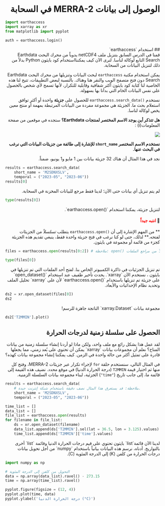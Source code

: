 # <div dir="rtl">الوصول إلى بيانات MERRA-2 في السحابة</div>

```python
import earthaccess
import xarray as xr
from matplotlib import pyplot

auth = earthaccess.login()
```

<div dir="rtl">
## استخدام `earthaccess`
</div>

<div dir="rtl">
قمنا في الدرس السابق بتنزيل ملف netCDF4 يدوياً من محرك البحث Earthdata Search التابع لوكالة لناسا. لنرى الآن كيف يمكننااستخدام كود بايثون  Python بدلاً من ذلك لتنزيل البيانات من السحابة.

يمكن استخدام مكتبة `earthaccess` لبحث البيانات وتنزيلها من محرك البحث Earthdata Search دون فتح متصفح الويب والنقر هنا وهناك. بالنسبة لبعض التطبيقات، تتيح لنا هذه الخاصية لنا كتابة كود بايثون أكثر شفافية وقابلية للتكرار، لأنها تسمح لأي شخص بالحصول على نفس البيانات الخام التي بدأنا بها بسهولة.

نستخدم `()earthaccess.search_data` للحصول على **جزيئة** واحدة أو أكثر توافق استعلام بحث ما. الجزيئة هي مجموعة مفردة من البيانات المرتبطة بمهمة أو منتج معين يخص لوكالة لناسا.

**هل تتذكر أين يوجد الاسم المختصر لمنتجات Earthdata؟** ستجده في موقعين من صفحة المعلومات(i) :

![](./assets/M1_screenshot_Earthdata_Search_MERRA2_info.png)

**نستخدم الاسم المختصر `short_name` للإشارة إلى طائفة من جزيئات البيانات التي نرغب في البحث عنها.**

نجد في هذا المثال أن هناك 32 جزيئة بيانات بين 1 مايو و1 يونيو، ضمناً.
</div>


```python
results = earthaccess.search_data(
    short_name = 'M2SDNXSLV',
    temporal = ("2023-05", "2023-06"))
results[0]
```

<div dir="rtl">
لم يتم تنزيل أي بيانات حتى الآن؛ لدينا فقط مرجع للبيانات المخزنة في السحابة.
</div>


```python
type(results[0])
```

<div dir="rtl">
لتنزيل جزيئة، يمكننا استخدام `()earthaccess.open`.

#### &#x1F6A9; <span style="color:red">انتبه جيداً</span>

** من المهم الإشارة إلى أن `()earthaccess.open` يتطلب *تسلسلاً* من الجزيئات لفتحه.** لذلك، حتى لو كنا نرغب في فتح جزيئة واحدة فقط، ينبغي تقديم هذه الجزيئة كجزء من قائمة أو مجموعة في بايثون.
</div>


```python
files = earthaccess.open(results[0:2]) # ملاحظة: open() يتطلب تسلسلاً من مراجع الملفات
```


```python
type(files[0])
```

<div dir="rtl">
تم تنزيل الجزئيات في ذاكرة الكمبيوتر الخاص بنا. لفتح أحد الملفات التي تم تنزيلها في بايثون ، نستخدم الآن `xarray`. يحدث تأخير طفيف عند استخدام `()open_dataset` على جزيئة تم تنزيلها باستخدام `()earthaccess.open` لأن على `xarray` تحليل الملف وتحديد نظام الإحداثيات والأبعاد.
</div>


```python
ds2 = xr.open_dataset(files[0])
ds2
```

<div dir="rtl">
مجموعة بيانات `xarray.Dataset` الناتجة جاهزة للرسم!
</div>


```python
ds2['T2MMIN'].plot()
```

## <div dir="rtl">الحصول على سلسلة زمنية لدرجات الحرارة</div>


<div dir="rtl">
لقد عمل هذا بشكل رائع مع ملف واحد، ولكن ماذا لو أردنا إنشاء سلسلة زمنية من بيانات المناخ؟ نعلم أن مجموعات بيانات `xarray` يمكن أن تحتوي على بُعد زمني، مما يجعلها قادرة على تمثيل أكثر من حالة واحدة في الزمن. كيف يمكننا إنشاء مجموعة بيانات كهذه؟

في المثال التالي، سنستخدم حلقة `for`  لإجراء تكرار عبر جزيئات  MERRA-2، وفتح كل منها ثم اختيار قيمة `T2MMIN` (درجة الحرارة الدنيا) في موقع محدد. نضيف هذه القيمة إلى قائمة ما، إلى جانب تاريخ (`"time"`) الجزئية، لبناء مجموعة بيانات السلسلة الزمنية.
</div>


```python
results = earthaccess.search_data(
    # ملاحظة: قد يستغرق هذا المثال نصف دقيقة باستخدام شبكة إنترنت جيدة.
    short_name = 'M2SDNXSLV',
    temporal = ("2023-05", "2023-06"))

time_list = []
data_list = []
file_list = earthaccess.open(results)
for filename in file_list:
    ds = xr.open_dataset(filename)
    data_list.append(ds['T2MMIN'].sel(lat = 36.5, lon = 3.125).values)
    time_list.append(ds['T2MMIN']['time'].values)
```

<div dir="rtl">
لدينا الآن قائمة`list` بايثون تحتوي على قيم درجات الحرارة الدنيا وقائمة `list` أخرى بالتواريخ. أدناه، نرسم هذه البيانات بيانياً باستخدام `numpy` من أجل تحويل بيانات درجات الحرارة من كلفن (K) إلى الدرجة المئوية (C).
</div>


```python
import numpy as np

# التحويل من كلفن إلى الدرجة المئوية
data = np.array(data_list).ravel() - 273.15
time = np.array(time_list).ravel()

pyplot.figure(figsize = (12, 4))
pyplot.plot(time, data)
pyplot.ylabel('درجة الحرارة الدنيا (°C)')
```
